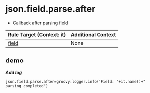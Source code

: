 # json.field.parse.after

- Callback after parsing field

| Rule Target (Context: it) | Additional Context |
| ------------ | ------------ |
| [field](../tools/it.html) | None  |

## demo

***Add log***

```properties
json.field.parse.after=groovy:logger.info("Field: "+it.name()+" parsing completed")
```
